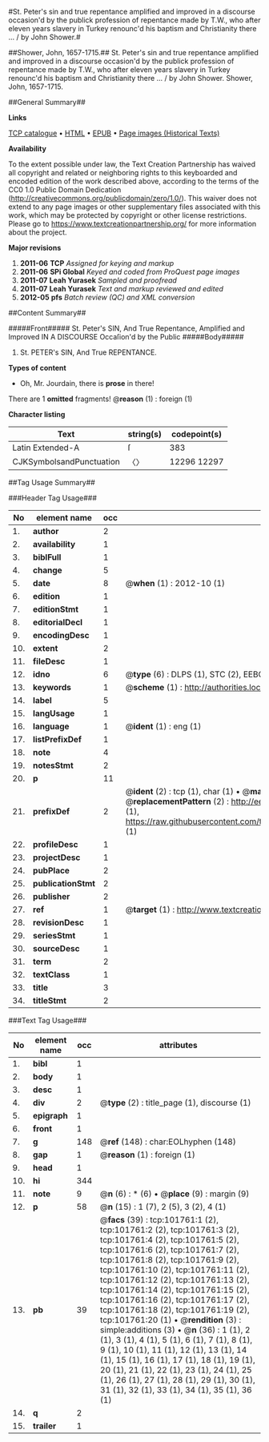 #St. Peter's sin and true repentance amplified and improved in a discourse occasion'd by the publick profession of repentance made by T.W., who after eleven years slavery in Turkey renounc'd his baptism and Christianity there ... / by John Shower.#

##Shower, John, 1657-1715.##
St. Peter's sin and true repentance amplified and improved in a discourse occasion'd by the publick profession of repentance made by T.W., who after eleven years slavery in Turkey renounc'd his baptism and Christianity there ... / by John Shower.
Shower, John, 1657-1715.

##General Summary##

**Links**

[TCP catalogue](http://www.ota.ox.ac.uk/tcp/)  • 
[HTML](http://tei.it.ox.ac.uk/tcp/Texts-HTML/free/A60/A60148.html)  • 
[EPUB](http://tei.it.ox.ac.uk/tcp/Texts-EPUB/free/A60/A60148.epub) • 
[Page images (Historical Texts)](https://historicaltexts.jisc.ac.uk/eebo-13776921e)

**Availability**

To the extent possible under law, the Text Creation Partnership has waived all copyright and related or neighboring rights to this keyboarded and encoded edition of the work described above, according to the terms of the CC0 1.0 Public Domain Dedication (http://creativecommons.org/publicdomain/zero/1.0/). This waiver does not extend to any page images or other supplementary files associated with this work, which may be protected by copyright or other license restrictions. Please go to https://www.textcreationpartnership.org/ for more information about the project.

**Major revisions**

1. __2011-06__ __TCP__ *Assigned for keying and markup*
1. __2011-06__ __SPi Global__ *Keyed and coded from ProQuest page images*
1. __2011-07__ __Leah Yurasek__ *Sampled and proofread*
1. __2011-07__ __Leah Yurasek__ *Text and markup reviewed and edited*
1. __2012-05__ __pfs__ *Batch review (QC) and XML conversion*

##Content Summary##

#####Front#####
St. Peter's SIN, And True Repentance, Amplified and Improved IN A DISCOURSE Occaſion'd by the Public
#####Body#####

1. St. PETER's SIN, And True REPENTANCE.

**Types of content**

  * Oh, Mr. Jourdain, there is **prose** in there!

There are 1 **omitted** fragments! 
 @__reason__ (1) : foreign (1)

**Character listing**


|Text|string(s)|codepoint(s)|
|---|---|---|
|Latin Extended-A|ſ|383|
|CJKSymbolsandPunctuation|〈〉|12296 12297|

##Tag Usage Summary##

###Header Tag Usage###

|No|element name|occ|attributes|
|---|---|---|---|
|1.|__author__|2||
|2.|__availability__|1||
|3.|__biblFull__|1||
|4.|__change__|5||
|5.|__date__|8| @__when__ (1) : 2012-10 (1)|
|6.|__edition__|1||
|7.|__editionStmt__|1||
|8.|__editorialDecl__|1||
|9.|__encodingDesc__|1||
|10.|__extent__|2||
|11.|__fileDesc__|1||
|12.|__idno__|6| @__type__ (6) : DLPS (1), STC (2), EEBO-CITATION (1), OCLC (1), VID (1)|
|13.|__keywords__|1| @__scheme__ (1) : http://authorities.loc.gov/ (1)|
|14.|__label__|5||
|15.|__langUsage__|1||
|16.|__language__|1| @__ident__ (1) : eng (1)|
|17.|__listPrefixDef__|1||
|18.|__note__|4||
|19.|__notesStmt__|2||
|20.|__p__|11||
|21.|__prefixDef__|2| @__ident__ (2) : tcp (1), char (1)  •  @__matchPattern__ (2) : ([0-9\-]+):([0-9IVX]+) (1), (.+) (1)  •  @__replacementPattern__ (2) : http://eebo.chadwyck.com/downloadtiff?vid=$1&page=$2 (1), https://raw.githubusercontent.com/textcreationpartnership/Texts/master/tcpchars.xml#$1 (1)|
|22.|__profileDesc__|1||
|23.|__projectDesc__|1||
|24.|__pubPlace__|2||
|25.|__publicationStmt__|2||
|26.|__publisher__|2||
|27.|__ref__|1| @__target__ (1) : http://www.textcreationpartnership.org/docs/. (1)|
|28.|__revisionDesc__|1||
|29.|__seriesStmt__|1||
|30.|__sourceDesc__|1||
|31.|__term__|2||
|32.|__textClass__|1||
|33.|__title__|3||
|34.|__titleStmt__|2||


###Text Tag Usage###

|No|element name|occ|attributes|
|---|---|---|---|
|1.|__bibl__|1||
|2.|__body__|1||
|3.|__desc__|1||
|4.|__div__|2| @__type__ (2) : title_page (1), discourse (1)|
|5.|__epigraph__|1||
|6.|__front__|1||
|7.|__g__|148| @__ref__ (148) : char:EOLhyphen (148)|
|8.|__gap__|1| @__reason__ (1) : foreign (1)|
|9.|__head__|1||
|10.|__hi__|344||
|11.|__note__|9| @__n__ (6) : * (6)  •  @__place__ (9) : margin (9)|
|12.|__p__|58| @__n__ (15) : 1 (7), 2 (5), 3 (2), 4 (1)|
|13.|__pb__|39| @__facs__ (39) : tcp:101761:1 (2), tcp:101761:2 (2), tcp:101761:3 (2), tcp:101761:4 (2), tcp:101761:5 (2), tcp:101761:6 (2), tcp:101761:7 (2), tcp:101761:8 (2), tcp:101761:9 (2), tcp:101761:10 (2), tcp:101761:11 (2), tcp:101761:12 (2), tcp:101761:13 (2), tcp:101761:14 (2), tcp:101761:15 (2), tcp:101761:16 (2), tcp:101761:17 (2), tcp:101761:18 (2), tcp:101761:19 (2), tcp:101761:20 (1)  •  @__rendition__ (3) : simple:additions (3)  •  @__n__ (36) : 1 (1), 2 (1), 3 (1), 4 (1), 5 (1), 6 (1), 7 (1), 8 (1), 9 (1), 10 (1), 11 (1), 12 (1), 13 (1), 14 (1), 15 (1), 16 (1), 17 (1), 18 (1), 19 (1), 20 (1), 21 (1), 22 (1), 23 (1), 24 (1), 25 (1), 26 (1), 27 (1), 28 (1), 29 (1), 30 (1), 31 (1), 32 (1), 33 (1), 34 (1), 35 (1), 36 (1)|
|14.|__q__|2||
|15.|__trailer__|1||
